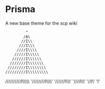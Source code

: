 # Prisma
A new base theme for the scp wiki


             ^
            /A\
           //I\\
          ///I\\\
         ////I\\\\
        /////I\\\\\
       //////I\\\\\\
      ///////I\\\\\\\
     ////////I\\\\\\\\
    /////////I\\\\\\\\\
   //////////I\\\\\\\\\\
    '////////I\\\\\\\\'
      '//////I\\\\\\'
        '////I\\\\'
          '//I\\'
            'I'
